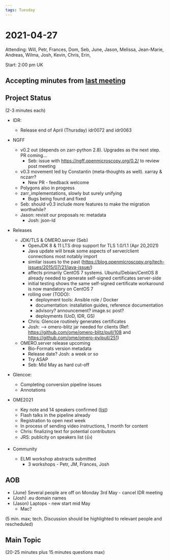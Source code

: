 ```yaml
---
tags: Tuesday
---
```


# 2021-04-27

Attending: Will, Petr, Frances, Dom, Seb, June, Jason, Melissa, Jean-Marie, Andreas, Wilma, Josh, Kevin, Chris, Erin, 

Start: 2:00 pm UK

## Accepting minutes from [last meeting](https://github.com/ome/meeting-minutes)

## Project Status

(2-3 minutes each)

- IDR:
  - Release end of April (Thursday) idr0072 and idr0063

- NGFF
  - v0.2 out (depends on zarr-python 2.8). Upgrades as the next step. PR coming...
    - Seb: issue with https://ngff.openmicroscopy.org/0.2/ to review post meeting
  - v0.3 movement led by Constantin (meta-thoughts as well). xarray & nczarr?
    - New PR - feedback welcome
  - Polygons also in progress
  - zarr_implementations, slowly but surely unifying
    - Bugs being found and fixed
  - Seb: should v0.3 include more features to make the migration worthwhile?
  - Jason: revisit our proposals re: metadata
    - Josh: json-ld

- Releases
  - JDK/TLS & OMERO.server (Seb)
    - OpenJDK 8 & 11 LTS drop support for TLS 1.0/1.1 (Apr 20,2021)
    - Java update will break some aspects of server/client connections most notably import
    - similar issues to the past (https://blog.openmicroscopy.org/tech-issues/2015/07/21/java-issue/)
    - affects primarily CentOS 7 systems. Ubuntu/Debian/CentOS 8 already needed to generate self-signed certificates server-side
    - initial testing shows the same self-signed certificate workaround is now mandatory on CentOS 7
    - rolling over (TODO):
      - deployment tools: Ansible role / Docker 
      - documentation: installation guides, reference documentation
      - advisory? announcement? image.sc post?
      - deployments (UoD, IDR, GS)
    - Chris: Glencoe routinely generates certificates
    - Josh: --> omero-blitz jar needed for clients (Ref: https://github.com/ome/omero-blitz/pull/108 and https://github.com/ome/omero-py/pull/251)
  - OMERO.server release upcoming
    - Bio-Formats version metadata
    - Release date? Josh: a week or so
    - Try ASAP
    - Seb: Mid May as hard cut-off


- Glencoe:
  - Completing conversion pipeline issues
  - Annotations

- OME2021
  - Key note and 14 speakers confirmed ([list](www.openmicroscopy.org/events/ome-community-meeting-2021/speakers/))
  - Flash talks in the pipeline already
  - Registration to open next week
  - In process of sending video instructions, 1 month for content
  - Chris: finalizing text for potential contributors
  - JRS: publicity on speakers list (:+1:)

- Community
  - ELMI workshop abstracts submitted
    - 3 workshops - Petr, JM, Frances, Josh

## AOB

- (June) Several people are off on Monday 3rd May - cancel IDR meeting
- (Josh) .eu domain names
- (Jason) Laptops - new start mid May
  - Mac? 

(5 min. max; tech. Discussion should be highlighted to relevant people and rescheduled)

## Main Topic

(20-25 minutes plus 15 minutes questions max)
